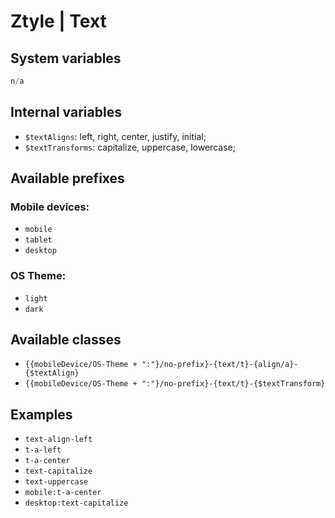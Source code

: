 # Ztyle | Text

## System variables

```php
n/a
```

## Internal variables

- `$textAligns`: left, right, center, justify, initial;
- `$textTransforms`: capitalize, uppercase, lowercase;

## Available prefixes

### Mobile devices:
- `mobile`
- `tablet`
- `desktop`

### OS Theme: 
- `light`
- `dark`

## Available classes

- `{{mobileDevice/OS-Theme + ":"}/no-prefix}-{text/t}-{align/a}-{$textAlign}`
- `{{mobileDevice/OS-Theme + ":"}/no-prefix}-{text/t}-{$textTransform}`

## Examples

- `text-align-left`
- `t-a-left`
- `t-a-center`
- `text-capitalize`
- `text-uppercase`
- `mobile:t-a-center`
- `desktop:text-capitalize`
